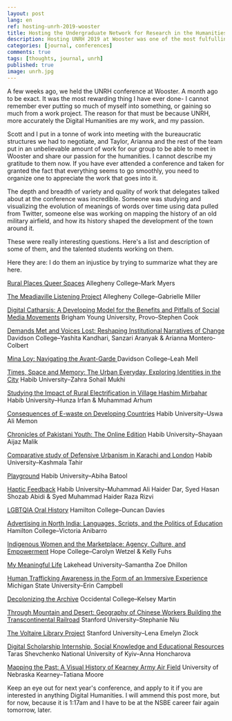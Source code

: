 ```yaml
---
layout: post
lang: en
ref: hosting-unrh-2019-wooster
title: Hosting the Undergraduate Network for Research in the Humanities 2019 at Wooster 
description: Hosting UNRH 2019 at Wooster was one of the most fulfulling things I have done in some time. Here are some of my reflections on it.
categories: [journal, conferences]
comments: true
tags: [thoughts, journal, unrh]
published: true
image: unrh.jpg
---
```


A few weeks ago, we held the UNRH conference at Wooster. A month ago to be exact. It was the most rewarding thing I have ever done- I cannot remember ever putting so much of myself into something, or gaining so much from a work project. The reason for that must be because UNRH, more accurately the Digital Humanities are my work, and my passion.

Scott and I put in a tonne of work into meeting with the bureaucratic structures we had to negotiate, and Taylor, Arianna and the rest of the team put in an unbelievable amount of work for our group to be able to meet in Wooster and share our passion for the humanities. I cannot describe my gratitude to them now. If you have ever attended a conference and taken for granted the fact that everything seems to go smoothly, you need to organize one to appreciate the work that goes into it.

The depth and breadth of variety and quality of work that delegates talked about at the conference was incredible. Someone was studying and visualizing the evolution of meanings of words over time using data pulled from Twitter, someone else was working on mapping the history of an old military airfield, and how its history shaped the development of the town around it.


These were really interesting questions. Here's a list and description of some of them, and the talented students working on them.

Here they are: I do them an injustice by trying to summarize what they are here.

[Rural Places Queer Spaces](http://unrh.org/rural-places-queer-spaces/)
Allegheny College–Mark Myers

[The Meadiaville Listening Project](http://unrh.org/meadiaville-listening-project-2/)
Allegheny College–Gabrielle Miller

[Digital Catharsis: A Developing Model for the Benefits and Pitfalls of Social Media Movements](http://unrh.org/digital-catharsis/)
Brigham Young University, Provo–Stephen Cook

[Demands Met and Voices Lost: Reshaping Institutional Narratives of Change
](http://unrh.org/demands-met-and-voices-lost/)Davidson College–Yashita Kandhari, Sanzari Aranyak & Arianna Montero-Colbert

[Mina Loy: Navigating the Avant-Garde
](http://unrh.org/mina-loy/)Davidson College–Leah Mell

[Times, Space and Memory: The Urban Everyday, Exploring Identities in the City](http://unrh.org/times-space-and-memory/)
Habib University–Zahra Sohail Mukhi

[Studying the Impact of Rural Electrification in Village Hashim Mirbahar](http://unrh.org/studying-the-impact-of-rural-electrification-in-village-hashim-mirbahar/)
Habib University–Hunza Irfan & Muhammad Arhum

[Consequences of E-waste on Developing Countries](http://unrh.org/consequences-of-e-waste-on-developing-countries/)
Habib University–Uswa Ali Memon

[Chronicles of Pakistani Youth: The Online Edition](http://unrh.org/chronicles-of-pakistani-youth/)
Habib University–Shayaan Aijaz Malik

[Comparative study of Defensive Urbanism in Karachi and London](http://unrh.org/comparative-study-of-defensive-urbanism-in-karachi-and-london/)
Habib University–Kashmala Tahir

[Playground](http://unrh.org/playground/)
Habib University–Abiha Batool

[Haptic Feedback](http://unrh.org/haptic-feedback/)
Habib University–Muhammad Ali Haider Dar, Syed Hasan Shozab Abidi & Syed Muhammad Haider Raza Rizvi

[LGBTQIA Oral History](http://unrh.org/lgbtqia-oral-history/)
Hamilton College–Duncan Davies

[Advertising in North India: Languages, Scripts, and the Politics of Education](http://unrh.org/advertising-in-north-india/)
Hamilton College–Victoria Anibarro

[Indigenous Women and the Marketplace: Agency, Culture, and Empowerment](http://unrh.org/indigenous-women-and-the-marketplace/)
Hope College–Carolyn Wetzel & Kelly Fuhs

[My Meaningful Life](http://unrh.org/my-meaningful-life/)
Lakehead University–Samantha Zoe Dhillon

[Human Trafficking Awareness in the Form of an Immersive Experience](http://unrh.org/human-trafficking-awareness-in-the-form-of-an-immersive-experience/)
Michigan State University–Erin Campbell

[Decolonizing the Archive](http://unrh.org/decolonizing-the-archive/)
Occidental College–Kelsey Martin

[Through Mountain and Desert: Geography of Chinese Workers Building the Transcontinental Railroad](http://unrh.org/through-mountain-and-desert/)
Stanford University–Stephanie Niu

[The Voltaire Library Project](http://unrh.org/the-voltaire-library-project/)
Stanford University–Lena Emelyn Zlock

[Digital Scholarship Internship, Social Knowledge and Educational Resources](http://unrh.org/digital-scholarship-internship-social-knowledge-and-educational-resources/)
Taras Shevchenko National University of Kyiv–Anna Honcharova

[Mapping the Past: A Visual History of Kearney Army Air Field](http://unrh.org/mapping-the-past/)
University of Nebraska Kearney–Tatiana Moore


Keep an eye out for next year's conference, and apply to it if you are interested in anything Digital Humanities. I will ammend this post more, but for now, because it is 1:17am and I have to be at the NSBE career fair again tomorrow, later.